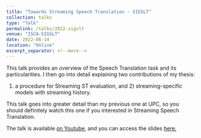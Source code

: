 ```yaml
---
title: "Towards Streaming Speech Translation - SIGSLT"
collection: talks
type: "Talk"
permalink: /talks/2022-sigslt
venue: "ISCA-SIGSLT"
date: 2022-06-14
location: "Online"
excerpt_separator: <!--more-->
---
```


This talk provides an overview of the Speech Translation task and its particularities. I then go into detail explaining two contributions of my thesis:
1) a procedure for Streaming ST evaluation, and 2) streaming-specific models with streaming history.

This talk goes into greater detail than my previous one at UPC, so you should definitely watch this one if you interested in Streaming Speech Translation.

The talk is available [on Youtube](https://www.youtube.com/watch?v=91btxw8ewcI), and you can access the slides [here.](/files/presentation_2022_06_14_special_group.pdf)

<!--more-->
